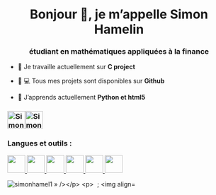 <h1 align="center">Bonjour 👋, je m’appelle Simon Hamelin</h1>
<h3 align="center">étudiant en mathématiques appliquées à la finance</h3>

- 🔭 Je travaille actuellement sur **C project**

- 👨 💻 Tous mes projets sont disponibles sur **Github**

- 🌱 J’apprends actuellement **Python et html5**

<h3 align=">Connectez-vous avec moi : </h3>
<p align="gauche">
<a href="https://linkedin.com/in/simon hamelin » target="blanc"><img align="center » src="https://raw.githubusercontent.com/rahuldkjain/github-profile-readme-generator/master/src/images/icons/Social/linked-in-alt.svg » alt="Simon Hamelin » height="30 » width="40 » /></a>
<a href="https://fb.com/simon hamelin » target="blanc"><img align="center » src="https://raw.githubusercontent.com/rahuldkjain/github-profile-readme-generator/master/src/images/icons/Social/facebook.svg » alt="Simon Hamelin » height="30 » width="40 » /></a>
<a href="https://instagram.com/simooham » target="blank"><img align="center » src= » https://raw.githubusercontent.com/rahuldkjain/github-profile-readme-generator/master/src/images/icons/Social/instagram.svg » alt="simooham » height="30 » width="40 » /></a>
</p>

<h3 align="left">Langues et outils :</h3>
<p align="left"> <a href="https://developer.android.com » target="_blank » rel="noreferrer"> <img src="https://raw.githubusercontent.com/devicons/devicon/master/icons/android/android-original-wordmark.svg » alt="android » width="40 » height="40"/> </a> <a href="https://www.cprogramming.com/ » target="_blank » rel="noreferrer"> <img src="https://raw.githubusercontent.com/devicons/devicon/master/icons/c/c-original.svg » alt="c » width="40 » height="40"/> </a> <a href="https://www.w3schools.com/cpp/ » target="_blank » rel="noreferrer"> <img src="https://raw.githubusercontent.com/devicons/devicon/master/icons/cplusplus/cplusplus-original.svg » alt="cplusplus » width="40 » height="40"/> </a> <a href="https://www.w3schools.com/css/ » target="_blank » rel="noreferrer"> <img src="https://raw.githubusercontent.com/devicons/devicon/master/icons/css3/css3-original-wordmark.svg » alt="css3 » width="40 » height="40"/> </a> <a href="https://www.w3.org/html/ » target="_blank » rel="noreferrer"> <img src="https://raw.githubusercontent.com/devicons/devicon/master/icons/html5/html5-original-wordmark.svg » alt="html5 » width="40 » height="40"/> </a> <a href="https://www.python.org » target="_blank » rel="noreferrer"> <img src="https://raw.githubusercontent.com/devicons/devicon/master/icons/python/python-original.svg » alt="python » width="40 » height="40"/> </a> </p>

<p><img align="gauche » src="https://github-readme-stats.vercel.app/api/top-langs?username=simonhamel1&show_icons=true&locale=en&layout=compact » alt="simonhamel1 » /></p>

<p>&nbsp ; <img align="center » src="https://github-readme-stats.vercel.app/api?username=simonhamel1&show_icons=true&locale=en » alt="simonhamel1 » /></p>

